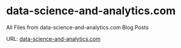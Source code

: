 # data-science-and-analytics.com
All Files from data-science-and-analytics.com Blog Posts

URL: [data-science-and-analytics.com](http://www.data-science-and-analytics.com)